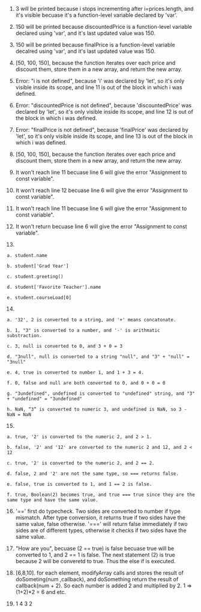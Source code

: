 1. 3 will be printed because i stops incrementing after i=prices.length, and it's visible becuase it's a function-level variable declared by 'var'. 

2. 150 will be printed because discountedPrice is a function-level variable declared using 'var', and it's last updated value was 150.

3. 150 will be printed because finalPrice is a function-level variable decalred using 'var', and it's last updated value was 150.

4. [50, 100, 150], because the function iterates over each price and discount them, store them in a new array, and return the new array.

5. Error: "i is not defined", because 'i' was declared by 'let', so it's only visible inside its scope, and line 11 is out of the block in which i was defined.

6. Error: "discountedPrice is not defined", because 'discountedPrice' was declared by 'let', so it's only visible inside its scope, and line 12 is out of the block in which i was defined.

7. Error: "finalPrice is not defined", because 'finalPrice' was declared by 'let', so it's only visible inside its scope, and line 13 is out of the block in which i was defined.

8. [50, 100, 150], because the function iterates over each price and discount them, store them in a new array, and return the new array.

9. It won't reach line 11 becuase line 6 will give the error "Assignment to const variable".

 
10. It won't reach line 12 becuase line 6 will give the error "Assignment to const variable".

11. It won't reach line 11 becuase line 6 will give the error "Assignment to const variable".

12. It won't return  becuase line 6 will give the error "Assignment to const variable".

13. 

	a. student.name

	b. student['Grad Year']

	c. student.greeting()

	d. student['Favorite Teacher'].name

	e. student.courseLoad[0]
14.

	a. '32', 2 is converted to a string, and '+' means concatonate.

	b. 1, "3" is converted to a number, and '-' is arithmatic substraction.

	c. 3, null is converted to 0, and 3 + 0 = 3

	d. "3null", null is converted to a string "null", and "3" + "null" = "3null"

	e. 4, true is converted to number 1, and 1 + 3 = 4.

	f. 0, false and null are both converted to 0, and 0 + 0 = 0

	g. "3undefined", undefined is converted to "undefined" string, and "3" + "undefined" = "3undefined"

	h. NaN, “3” is converted to numeric 3, and undefined is NaN, so 3 - NaN = NaN 

15.

	a. true, '2' is converted to the numeric 2, and 2 > 1.

	b. false, '2' and '12' are converted to the numeric 2 and 12, and 2 < 12
	
	c. true, '2' is converted to the numeric 2, and 2 == 2.

	d. false, 2 and '2' are not the same type, so === returns false.

	e. false, true is converted to 1, and 1 == 2 is false.

	f. true, Boolean(2) becomes true, and true === true since they are the same type and have the same value.

16. '==' first do typecheck. Two sides are converted to number if type mismatch. After type conversion, it returns true if two sides have the same value, false otherwise.
'===' will return false immediately if two sides are of different types, otherwise it checks if two sides have the same value.

17. "How are you", becuase (2 == true) is false becuase true will be converted to 1, and 2 == 1 is false. The next statement (2) is true because 2 will be converetd to true. Thus the else if is executed.


19. [6,8,10]. for each element, modifyArray calls and stores the result of doSometing(num ,callback), and doSomething return the result of callback(num + 2). So each number is added 2 and multiplied by 2. 1 => (1+2)*2 = 6 and etc. 

21. 1 4 3 2 
